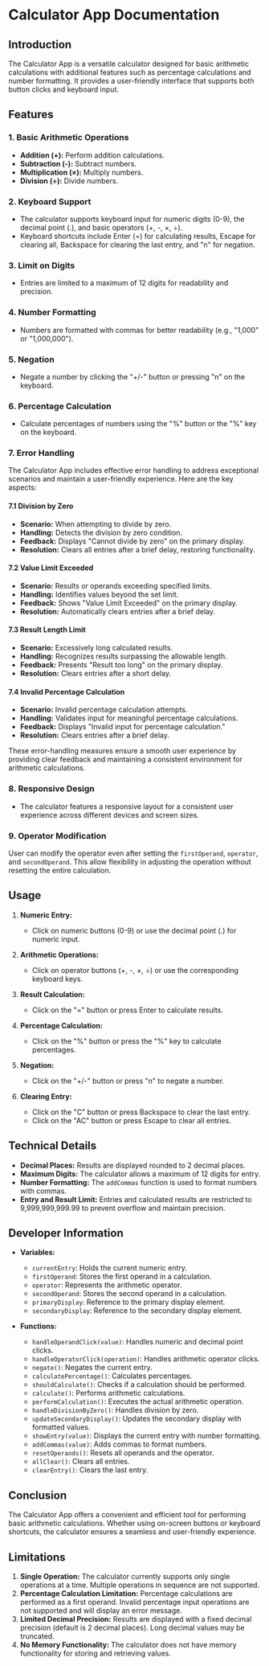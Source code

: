 # Calculator App Documentation

## Introduction

The Calculator App is a versatile calculator designed for basic arithmetic calculations with additional features such as percentage calculations and number formatting. It provides a user-friendly interface that supports both button clicks and keyboard input.

## Features

### 1. Basic Arithmetic Operations

- **Addition (+):** Perform addition calculations.
- **Subtraction (-):** Subtract numbers.
- **Multiplication (×):** Multiply numbers.
- **Division (÷):** Divide numbers.

### 2. Keyboard Support

- The calculator supports keyboard input for numeric digits (0-9), the decimal point (.), and basic operators (+, -, ×, ÷).
- Keyboard shortcuts include Enter (=) for calculating results, Escape for clearing all, Backspace for clearing the last entry, and "n" for negation.

### 3. Limit on Digits

- Entries are limited to a maximum of 12 digits for readability and precision.

### 4. Number Formatting

- Numbers are formatted with commas for better readability (e.g., "1,000" or "1,000,000").

### 5. Negation

- Negate a number by clicking the "+/-" button or pressing "n" on the keyboard.

### 6. Percentage Calculation

- Calculate percentages of numbers using the "%" button or the "%" key on the keyboard.

### 7. Error Handling

The Calculator App includes effective error handling to address exceptional scenarios and maintain a user-friendly experience. Here are the key aspects:

#### 7.1 Division by Zero

- **Scenario:** When attempting to divide by zero.
- **Handling:** Detects the division by zero condition.
- **Feedback:** Displays "Cannot divide by zero" on the primary display.
- **Resolution:** Clears all entries after a brief delay, restoring functionality.

#### 7.2 Value Limit Exceeded

- **Scenario:** Results or operands exceeding specified limits.
- **Handling:** Identifies values beyond the set limit.
- **Feedback:** Shows "Value Limit Exceeded" on the primary display.
- **Resolution:** Automatically clears entries after a brief delay.

#### 7.3 Result Length Limit

- **Scenario:** Excessively long calculated results.
- **Handling:** Recognizes results surpassing the allowable length.
- **Feedback:** Presents "Result too long" on the primary display.
- **Resolution:** Clears entries after a short delay.

#### 7.4 Invalid Percentage Calculation

- **Scenario:** Invalid percentage calculation attempts.
- **Handling:** Validates input for meaningful percentage calculations.
- **Feedback:** Displays "Invalid input for percentage calculation."
- **Resolution:** Clears entries after a brief delay.

These error-handling measures ensure a smooth user experience by providing clear feedback and maintaining a consistent environment for arithmetic calculations.

### 8. Responsive Design

- The calculator features a responsive layout for a consistent user experience across different devices and screen sizes.

### 9. Operator Modification
User can modify the operator even after setting the `firstOperand`, `operator`, and `secondOperand`. This allow flexibility in adjusting the operation without resetting the entire calculation.

## Usage

1. **Numeric Entry:**
   - Click on numeric buttons (0-9) or use the decimal point (.) for numeric input.

2. **Arithmetic Operations:**
   - Click on operator buttons (+, -, ×, ÷) or use the corresponding keyboard keys.

3. **Result Calculation:**
   - Click on the "=" button or press Enter to calculate results.

4. **Percentage Calculation:**
   - Click on the "%" button or press the "%" key to calculate percentages.

5. **Negation:**
   - Click on the "+/-" button or press "n" to negate a number.

6. **Clearing Entry:**
   - Click on the "C" button or press Backspace to clear the last entry.
   - Click on the "AC" button or press Escape to clear all entries.

## Technical Details

- **Decimal Places:** Results are displayed rounded to 2 decimal places.
- **Maximum Digits:** The calculator allows a maximum of 12 digits for entry.
- **Number Formatting:** The `addCommas` function is used to format numbers with commas.
- **Entry and Result Limit:** Entries and calculated results are restricted to 9,999,999,999.99 to prevent overflow and maintain precision.

## Developer Information

- **Variables:**
  - `currentEntry`: Holds the current numeric entry.
  - `firstOperand`: Stores the first operand in a calculation.
  - `operator`: Represents the arithmetic operator.
  - `secondOperand`: Stores the second operand in a calculation.
  - `primaryDisplay`: Reference to the primary display element.
  - `secondaryDisplay`: Reference to the secondary display element.

- **Functions:**
  - `handleOperandClick(value)`: Handles numeric and decimal point clicks.
  - `handleOperatorClick(operation)`: Handles arithmetic operator clicks.
  - `negate()`: Negates the current entry.
  - `calculatePercentage()`: Calculates percentages.
  - `shouldCalculate()`: Checks if a calculation should be performed.
  - `calculate()`: Performs arithmetic calculations.
  - `performCalculation()`: Executes the actual arithmetic operation.
  - `handleDivisionByZero()`: Handles division by zero.
  - `updateSecondaryDisplay()`: Updates the secondary display with formatted values.
  - `showEntry(value)`: Displays the current entry with number formatting.
  - `addCommas(value)`: Adds commas to format numbers.
  - `resetOperands()`: Resets all operands and the operator.
  - `allClear()`: Clears all entries.
  - `clearEntry()`: Clears the last entry.

## Conclusion

The Calculator App offers a convenient and efficient tool for performing basic arithmetic calculations. Whether using on-screen buttons or keyboard shortcuts, the calculator ensures a seamless and user-friendly experience.

## Limitations

1. **Single Operation:** The calculator currently supports only single operations at a time. Multiple operations in sequence are not supported.
2. **Percentage Calculation Limitation:** Percentage calculations are performed as a first operand. Invalid percentage input operations are not supported and will display an error message.
3. **Limited Decimal Precision:** Results are displayed with a fixed decimal precision (default is 2 decimal places). Long decimal values may be truncated.
4. **No Memory Functionality:** The calculator does not have memory functionality for storing and retrieving values.
